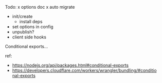Todo:
x options doc
x auto migrate
- init/create
  - install deps
- set options in config
- unpublish?
- client side hooks

Conditional exports...

ref: 
- https://nodejs.org/api/packages.html#conditional-exports
- https://developers.cloudflare.com/workers/wrangler/bundling/#conditional-exports

